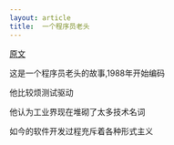 ```yaml
---
layout: article
title:  一个程序员老头
---
```


[原文](https://hackernoon.com/what-happened-to-software-development-j92032w9)

这是一个程序员老头的故事,1988年开始编码

他比较烦测试驱动

他认为工业界现在堆砌了太多技术名词

如今的软件开发过程充斥着各种形式主义